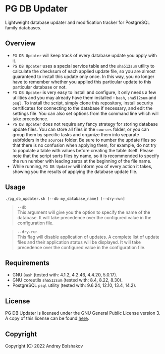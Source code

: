 # PG DB Updater
Lightweight database updater and modification tracker for PostgreSQL family databases.

## Overview
* `PG DB Updater` will keep track of every database update you apply with it.
* `PG DB Updater` uses a special service table and the `sha512sum` utility to calculate the checksum of each applied update file, so you are almost guaranteed to install this update only once. In this way, you no longer have to remember whether you applied this particular update to this particular database or not.
* `PG DB Updater` is very easy to install and configure, it only needs a few utilities and you may already have them installed - `bash`, `sha512sum` and `psql`. To install the script, simply clone this repository, install security certificates for connecting to the database if necessary, and edit the settings file. You can also set options from the command line which will take precedence.
* `PG DB Updater` does not require any fancy strategy for storing database update files. You can store all files in the `sources` folder, or you can group them by specific tasks and organize them into separate subfolders in the `sources` folder. Be sure to number the update files so that there is no confusion when applying them, for example, do not try to populate a table with values before creating the table itself. Please note that the script sorts files by name, so it is recommended to specify the run number with leading zeros at the beginning of the file name.
* While running, `PG DB Updater` will inform you of every action it takes, showing you the results of applying the database update file.

## Usage
```
./pg_db_updater.sh [--db my_database_name] [--dry-run]
```
>`--db`<br />
>This argument will give you the option to specify the name of the database. It will take precedence over the configured value in the configuration file.

>`--dry-run`<br />
>This flag will disable application of updates. A complete list of update files and their application status will be displayed. It will take precedence over the configured value in the configuration file.

## Requirements
* GNU `Bash` (tested with: 4.1.2, 4.2.46, 4.4.20, 5.0.17).
* GNU coreutils `sha512sum` (tested with: 8.4, 8.22, 8.30).
* PostgreSQL `psql` utility (tested with: 9.6.24, 12.10, 13.4, 14.2).

## License
PG DB Updater is licensed under the GNU General Public License version 3. A copy of this license can be found [here](https://github.com/ab2k/pg-db-updater/blob/main/LICENSE).

## Copyright
Copyright (C) 2022 Andrey Bolshakov
